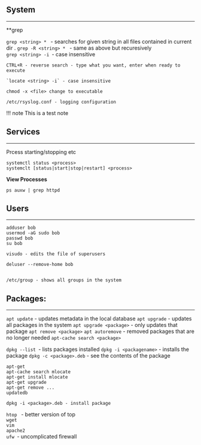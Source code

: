 ## System
---

**grep  

`grep <string> * ` - searches for given string in all files contained in current dir . 
`grep -R <string> * ` - same as above but recuresively  
`grep <string> -i `- case insensitive  


```
CTRL+R - reverse search - type what you want, enter when ready to execute

`locate <string> -i` - case insensitive

chmod -x <file> change to executable

/etc/rsyslog.conf - logging configuration
```

!!! note
  This is a test note


## Services
---

Prcess starting/stopping etc

```
systemctl status <process>
systemclt [status|start|stop|restart] <process>
```

**View Processes**
```
ps auxw | grep httpd
```

## Users
---

```
adduser bob
usermod -aG sudo bob
passwd bob
su bob

visudo - edits the file of superusers

deluser --remove-home bob


/etc/group - shows all groups in the system

```

## Packages:
---

`apt update` - updates metadata in the local database
`apt upgrade` - updates all packages in the system
`apt upgrade <package>` - only updates that package
`apt remove <package>`
`apt autoremove` - removed packages that are no longer needed
`apt-cache search <package>`

`dpkg --list `- lists packages installed
`dpkg -i <packagename>` - installs the package
`dpkg -c <package>.deb` - see the contents of the package

```
apt-get
apt-cache search mlocate
apt-get install mlocate
apt-get upgrade
apt-get remove ...
updatedb

dpkg -i <package>.deb - install package
```

 `htop ` - better version of top  
 `wget`   
 `vim`  
 `apache2`  
 `ufw `- uncomplicated firewall  
